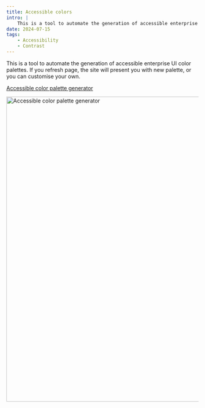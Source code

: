 ```yaml
---
title: Accessible colors
intro: |
    This is a tool to automate the generation of accessible enterprise UI color palettes. 
date: 2024-07-15
tags:
    - Accessibility
    - Contrast
---
```


This is a tool to automate the generation of accessible enterprise UI color palettes. If you refresh page, the site will present you with new palette, or you can customise your own.

[Accessible color palette generator](https://zesty-gingersnap-8c8a20.netlify.app)

<picture>
    <img src="/assets/img/color-contrast-checker.png" alt="Accessible color palette generator" width="800" decoding="async" />
</picture>